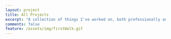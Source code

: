 ```yaml
---
layout: project
title: All Projects
excerpt: "A collection of things I've worked on, both professionally and personally"
comments: false
feature: /assets/img/firstWalk.gif
---
```

